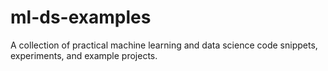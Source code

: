 # ml-ds-examples
A collection of practical machine learning and data science code snippets, experiments, and example projects.
